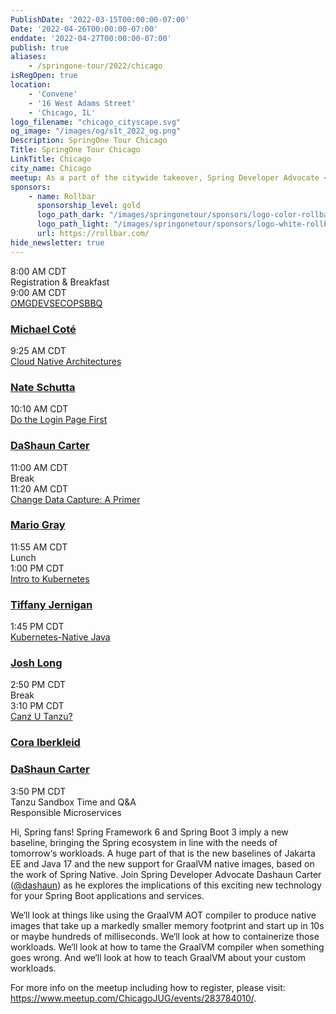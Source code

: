 ```yaml
---
PublishDate: '2022-03-15T00:00:00-07:00'
Date: '2022-04-26T00:00:00-07:00'
enddate: '2022-04-27T00:00:00-07:00'
publish: true
aliases:
    - /springone-tour/2022/chicago
isRegOpen: true
location:
    - 'Convene'
    - '16 West Adams Street'
    - 'Chicago, IL'
logo_filename: "chicago_cityscape.svg"
og_image: "/images/og/s1t_2022_og.png"
Description: SpringOne Tour Chicago
Title: SpringOne Tour Chicago
LinkTitle: Chicago
city_name: Chicago
meetup: As a part of the citywide takeover, Spring Developer Advocate <a href="/developer/team/dashaun-carter" target="_blank">DaShaun Carter</a> will be presenting his talk, “Bootiful GraalVM,” at the Chicago Java User Group on Monday, April 25, at 7 PM.
sponsors:
    - name: Rollbar
      sponsorship_level: gold
      logo_path_dark: "/images/springonetour/sponsors/logo-color-rollbar.svg"
      logo_path_light: "/images/springonetour/sponsors/logo-white-rollbar.svg"
      url: https://rollbar.com/
hide_newsletter: true
---
```


<div id="day-1-agenda" class="agenda p-lg-5 p-3">
    <div class="row py-3 border-bottom flex-nowrap">
        <div class="time col-4 pl-0 h4">8:00 AM CDT</div>
        <div class="talk-title col-5 h4">Registration & Breakfast</div>
        <div class="col-sm-1 col-0 px-0 px-0"></div>
        <div class="name col-3"></div>
    </div>
    <div class="row py-3 border-bottom flex-nowrap">
        <div class="time col-4 pl-0 h4">9:00 AM CDT</div>
        <div class="talk-title col-5 h4">
            <a class="lightbox" href="#omgdevsecopsbbq">OMGDEVSECOPSBBQ</a>
        </div>
        <div class="name col-3">
            <h3 class="h4 py-0"><a class="lightbox" href="#michael-cote">Michael Coté</a></h3>
        </div>
    </div>
    <div class="row py-3 border-bottom flex-nowrap">
        <div class="time col-4 pl-0 h4">9:25 AM CDT</div>
        <div class="talk-title col-5 h4">
            <a class="lightbox" href="#cloud-native-architectures">Cloud Native Architectures</a>
        </div>
        <div class="name col-3">
            <h3 class="h4 py-0"><a class="lightbox" href="#nate-schutta">Nate Schutta</a></h3>
        </div>
    </div>
    <div class="row py-3 border-bottom flex-nowrap">
        <div class="time col-4 pl-0 h4">10:10 AM CDT</div>
        <div class="talk-title col-5 h4">
            <a class="lightbox" href="#login-page">Do the Login Page First</a>
        </div>
        <div class="name col-3">
            <h3 class="h4 py-0"><a class="lightbox" href="#dashaun-carter">DaShaun Carter</a></h3>
        </div>
    </div>
    <div class="row py-3 border-bottom flex-nowrap">
        <div class="time col-4 pl-0 h4">11:00 AM CDT</div>
        <div class="talk-title col-5 h4">Break</div>
        <div class="name col-3"></div>
    </div>
    <div class="row py-3 border-bottom flex-nowrap">
        <div class="time col-4 pl-0 h4">11:20 AM CDT</div>
        <div class="talk-title col-5 h4">
            <a class="lightbox" href="#change-data-capture">Change Data Capture: A Primer</a>
        </div>
        <div class="name col-3">
            <h3 class="h4 py-0"><a class="lightbox" href="#mario-gray">Mario Gray</a></h3>
        </div>
    </div>
    <div class="row py-3 border-bottom flex-nowrap">
        <div class="time col-4 pl-0 h4">11:55 AM CDT</div>
        <div class="talk-title col-5 h4">Lunch</div>
        <div class="col-sm-1 col-0 px-0 px-0"></div>
        <div class="name col-3"></div>
    </div>
    <div class="row py-3 border-bottom flex-nowrap">
        <div class="time col-4 pl-0 h4">1:00 PM CDT</div>
        <div class="talk-title col-5 h4">
            <a class="lightbox" href="#k8s-intro">Intro to Kubernetes</a>
        </div>
        <div class="name col-3">
            <h3 class="h4 py-0"><a class="lightbox" href="#tiffany-jernigan">Tiffany Jernigan</a></h3>
        </div>
    </div>
    <div class="row py-3 border-bottom flex-nowrap">
        <div class="time col-4 pl-0 h4">1:45 PM CDT</div>
        <div class="talk-title col-5 h4">
            <a class="lightbox" href="#k8s-native-java">Kubernetes-Native Java</a>
        </div>
        <div class="name col-3">
            <h3 class="h4 py-0"><a class="lightbox" href="#josh-long">Josh Long</a></h3>
        </div>
    </div>
    <div class="row py-3 border-bottom flex-nowrap">
        <div class="time col-4 pl-0 h4">2:50 PM CDT</div>
        <div class="talk-title col-5 h4">Break</div>
        <div class="name col-3"></div>
    </div>
    <div class="row py-3 border-bottom flex-nowrap">
        <div class="time col-4 pl-0 h4">3:10 PM CDT</div>
        <div class="talk-title col-5 h4">
            <a class="lightbox" href="#canz-u-tanzu">Canz U Tanzu?</a>
        </div>
        <div class="name col-3">
            <h3 class="h4 py-0"><a class="lightbox" href="#cora-iberkleid">Cora Iberkleid</a></h3>
            <h3 class="h4 py-0"><a class="lightbox" href="#dashaun-carter">DaShaun Carter</a></h3>
        </div>
    </div>
    <div class="row py-3 flex-nowrap">
        <div class="time col-4 pl-0 h4">3:50 PM CDT</div>
        <div class="talk-title col-5 h4">Tanzu Sandbox Time and Q&A</div>
        <div class="name col-3"></div>
    </div>
</div>

<div id="day-2-agenda" class="agenda p-lg-5 p-3" style="display: none">
    <div class="row py-3 border-bottom flex-nowrap">
        <div class="time col-4 pl-0 h4">8:00 AM CDT</div>
        <div class="talk-title col-5 h4">Registration & Breakfast</div>
        <div class="col-sm-1 col-0 px-0 px-0"></div>
        <div class="name col-3"></div>
    </div>
    <div class="row py-3 border-bottom flex-nowrap">
        <div class="time col-4 pl-0 h4">9:00 AM CDT</div>
        <div class="talk-title col-5 h4">
            <a class="lightbox" href="#tdd">TDD and the Terminator — An Introduction to Test Driven Development</a>
        </div>
        <div class="name col-3">
            <h3 class="h4 py-0">
                <a class="lightbox" href="#layla-porter">Layla Porter</a>
            </h3>
        </div>
    </div>
    <div class="row py-3 border-bottom flex-nowrap">
        <div class="time col-4 pl-0 h4">9:45 AM CDT</div>
        <div class="talk-title col-5 h4">
            <a class="lightbox" href="#spring-cloud-gateway-recipes">Spring Cloud Gateway Recipes</a>
        </div>
        <div class="name col-3">
            <h3 class="h4 py-0"><a class="lightbox" href="#spencer-gibb">Spencer Gibb</a></h3>
        </div>
    </div>
    <div class="row py-3 border-bottom flex-nowrap">
        <div class="time col-4 pl-0 h4">10:30 AM CDT</div>
        <div class="talk-title col-5 h4">Break</div>
        <div class="name col-3"></div>
    </div>
    <div class="row py-3 border-bottom flex-nowrap">
        <div class="time col-4 pl-0 h4">10:50 AM CDT</div>
        <div class="talk-title col-5 h4">
            <a class="lightbox" href="#platform-as-a-product">Platform as a Product</a>
        </div>
        <div class="name col-3">
            <h3 class="h4 py-0"><a class="lightbox" href="#michael-cote">Michael Coté</a></h3>
        </div>
    </div>
    <div class="row py-3 border-bottom flex-nowrap">
        <div class="time col-4 pl-0 h4">11:55 AM CDT</div>
        <div class="talk-title col-5 h4">Lunch</div>
        <div class="name col-3"></div>
    </div>
    <div class="row py-3 border-bottom flex-nowrap">
        <div class="time col-4 pl-0 h4">1:10 PM CDT</div>
        <div class="talk-title col-5 h4">
            <a class="lightbox" href="#observability">Observability: Beyond the Three Pillars with Spring</a>
        </div>
        <div class="name col-3">
            <h3 class="h4 py-0"><a class="lightbox" href="#jonatan-ivanov">Jonatan Ivanov</a></h3>
        </div>
    </div>
    <div class="row py-3 border-bottom flex-nowrap">
        <div class="time col-4 pl-0 h4">1:55 PM CDT</div>
        <div class="talk-title col-5 h4">
            <a class="lightbox" href="#progressive-delivery">Doing Progressive Delivery with Your Team</a>
        </div>
        <div class="name col-3">
            <h3 class="h4 py-0"><a class="lightbox" href="#leigh-capili">Leigh Capili</a></h3>
        </div>
    </div>
    <div class="row py-3 border-bottom flex-nowrap">
        <div class="time col-4 pl-0 h4">2:40 PM CDT</div>
        <div class="talk-title col-5 h4">Break</div>
        <div class="name col-3"></div>
    </div>
    <div class="row py-3 border-bottom flex-nowrap">
        <div class="time col-4 pl-0 h4">3:00 PM CDT</div>
        <div class="talk-title col-5 h4">
            <a class="lightbox" href="#supply-chain-choreography">Path to Production Using Supply Chain Choreography</a>
        </div>
        <div class="name col-3">
            <h3 class="h4 py-0"><a class="lightbox" href="#cora-iberkleid">Cora Iberkleid</a></h3>
        </div>
    </div>
    <div class="row py-3 flex-nowrap">
        <div class="time col-4 pl-0 h4">4:05 PM CDT</div>
        <div class="talk-title col-5 h4">
            <a class="lightbox" href="#knative">What is Knative Serving?</a>
        </div>
        <div class="name col-3">
            <h3 class="h4 py-0"><a class="lightbox" href="#whitney-lee">Whitney Lee</a></h3>
        </div>
    </div>
</div>

<div id="city-takeover" class="talk-modal p-md-5 p-3">
    <div class="h3 text-white">Responsible Microservices</div>
    <p>Hi, Spring fans! Spring Framework 6 and Spring Boot 3 imply a new baseline, bringing the Spring ecosystem in line
        with the needs of tomorrow‘s workloads. A huge part of that is the new baselines of Jakarta EE and Java 17 and
        the new support for GraalVM native images, based on the work of Spring Native. Join Spring Developer Advocate
        Dashaun Carter (<a href="https://twitter.com/@dashaun" target="_blank">@dashaun</a>) as he explores the
        implications of this exciting new technology for your Spring Boot applications and services.</p>
    <p>We‘ll look at things like using the GraalVM AOT compiler to produce native images that take up a markedly smaller
        memory footprint and start up in 10s or maybe hundreds of milliseconds. We‘ll look at how to containerize those
        workloads. We‘ll look at how to tame the GraalVM compiler when something goes wrong. And we‘ll look at how to
        teach GraalVM about your custom workloads.</p>
    <p>For more info on the meetup including how to register, please visit: <a
            href="https://www.meetup.com/ChicagoJUG/events/283784010/" target="_blank">https://www.meetup.com/ChicagoJUG/events/283784010/</a>.
    </p>
</div>
